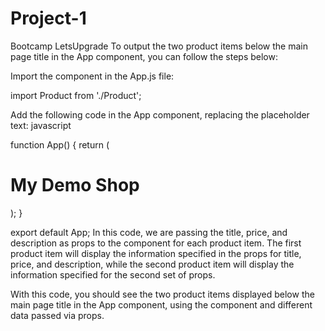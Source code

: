 # Project-1
Bootcamp LetsUpgrade
To output the two product items below the main page title in the App component, you can follow the steps below:

Import the <Product /> component in the App.js file:

import Product from './Product';

Add the following code in the App component, replacing the placeholder text:
javascript

function App() {
  return (
    <div>
      <h1>My Demo Shop</h1>
      <Product title="Product 1" price={10} description="First product" />
      <Product title="Product 2" price={20} description="Second product" />
    </div>
  );
}

export default App;
In this code, we are passing the title, price, and description as props to the <Product /> component for each product item. The first product item will display the information specified in the props for title, price, and description, while the second product item will display the information specified for the second set of props.

With this code, you should see the two product items displayed below the main page title in the App component, using the <Product /> component and different data passed via props.
